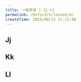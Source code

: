 ```yaml
---
title: 一级拼读 | Jj-Ll
permalink: /Oxford/1/lesson/4/
createTime: 2025/09/13 11:11:40
---
```


## Jj

<Phone
    letter="Jj"
    sound="/dʒ/"
    :word="['juice', 'jacket', 'jam', 'jet']"
    video="/media-proxy/Oxford/lv1/video/J.mp4"
    letterAudio="/media-proxy/Oxford/lv1/letter/J.mp3"
    soundAudio="/media-proxy/Oxford/lv1/sound/J.mp3"
/>

## Kk

<Phone
    letter="Kk"
    sound="/k/"
    :word="['key', 'kite', 'king', 'kangaroo']"
    video="/media-proxy/Oxford/lv1/video/K.mp4"
    letterAudio="/media-proxy/Oxford/lv1/letter/K.mp3"
    soundAudio="/media-proxy/Oxford/lv1/sound/K.mp3"
/>

## Ll

<Phone
    letter="Ll"
    sound="/l/"
    :word="['lemon', 'lamp', 'leaf', 'lion']"
    video="/media-proxy/Oxford/lv1/video/L.mp4"
    letterAudio="/media-proxy/Oxford/lv1/letter/L.mp3"
    soundAudio="/media-proxy/Oxford/lv1/sound/L.mp3"
/>
